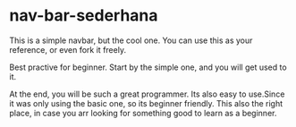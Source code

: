 # nav-bar-sederhana
This is a simple navbar, but the cool one. You can use this as your reference, or even fork it freely.

Best practive for beginner. Start by the simple one, and you will get used to it.

At the end, you will be such a great programmer. Its also easy to use.Since it was only using the basic one, so its beginner friendly. This also the right place, in case you arr looking for something good to learn as a beginner.
